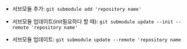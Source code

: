 - 서브모듈 추가: ```git submodule add 'repository name'```

- 서브모듈 업데이트(init필요하다 할 때): ```git submodule update --init --remote 'repository name'```

- 서브모듈 업데이트: ```git submodule update --remote 'repository name```
